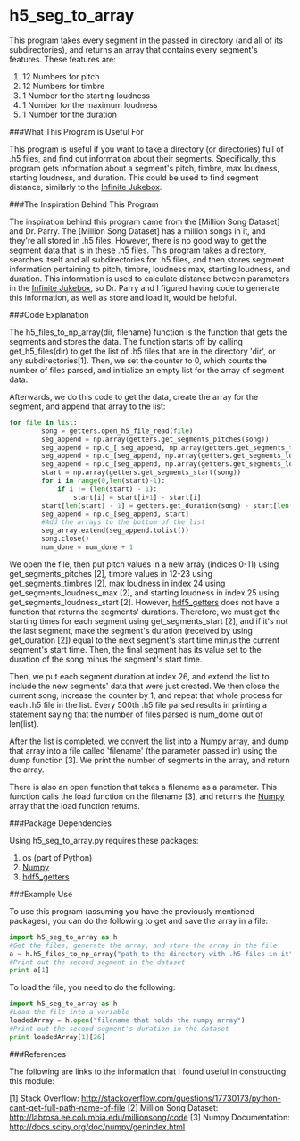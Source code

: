 # h5_seg_to_array

This program takes every segment in the passed in directory (and all of its subdirectories),
and returns an array that contains every segment's features. These features are:

1. 12 Numbers for pitch
2. 12 Numbers for timbre
3. 1 Number for the starting loudness
4. 1 Number for the maximum loudness
5. 1 Number for the duration

###What This Program is Useful For

This program is useful if you want to take a directory (or directories) full of .h5 files, and find
out information about their segments.  Specifically, this program gets information about a segment's
pitch, timbre, max loudness, starting loudness, and duration.  This could be used to find segment
distance, similarly to the [Infinite Jukebox].

###The Inspiration Behind This Program

The inspiration behind this program came from the [Million Song Dataset] and Dr. Parry.  The [Million Song Dataset]
has a million songs in it, and they're all stored in .h5 files.  However, there is no good way to
get the segment data that is in these .h5 files.  This program takes a directory, searches itself and
all subdirectories for .h5 files, and then stores segment information pertaining to pitch, timbre, loudness max, 
starting loudness, and duration.  This information is used to calculate distance between parameters in the
[Infinite Jukebox], so Dr. Parry and I figured having code to generate this information, as well as store and load it, would
be helpful.

###Code Explanation

The h5_files_to_np_array(dir, filename) function is the function that gets the segments and stores the data.
The function starts off by calling get_h5_files(dir) to get the list of .h5 files that are in the directory 'dir',
or any subdirectories[1].  Then, we set the counter to 0, which counts the number of files parsed, and initialize
an empty list for the array of segment data.

Afterwards, we do this code to get the data, create the array for the segment, and append that array to the list:
```python
for file in list:
        song = getters.open_h5_file_read(file)
        seg_append = np.array(getters.get_segments_pitches(song))
        seg_append = np.c_[ seg_append, np.array(getters.get_segments_timbre(song))]
        seg_append = np.c_[seg_append, np.array(getters.get_segments_loudness_max(song))]
        seg_append = np.c_[seg_append, np.array(getters.get_segments_loudness_start(song))]
        start = np.array(getters.get_segments_start(song))
        for i in range(0,len(start)-1):    
            if i != (len(start) - 1):
                start[i] = start[i+1] - start[i]
        start[len(start) - 1] = getters.get_duration(song) - start[len(start) - 1]
        seg_append = np.c_[seg_append, start]
        #Add the arrays to the bottom of the list
        seg_array.extend(seg_append.tolist())
        song.close()
        num_done = num_done + 1
```

We open the file, then put pitch values in a new array (indices 0-11) using get_segments_pitches [2], timbre values in 12-23 using get_segments_timbres [2], max loudness in index 24 using get_segments_loudness_max [2], and starting loudness in index 25 using get_segments_loudness_start [2].  However, [hdf5_getters] does not have a function that returns the
segments' durations.  Therefore, we must get the starting times for each segment using get_segments_start [2], and if it's not the last segment, make the segment's duration (received by using get_duration [2]) equal to the next segment's start time minus the current segment's start time.  Then, the final segment has its value set to the duration of the song minus the segment's start time.

Then, we put each segment duration at index 26, and extend the list to include the new segments' data that were just created.
We then close the current song, increase the counter by 1, and repeat that whole process for each .h5 file in the list.  Every 500th .h5 file parsed results in printing a statement saying that the number of files parsed is num_dome out of len(list).

After the list is completed, we convert the list into a [Numpy] array, and dump that array into a file called 'filename' (the parameter passed in) using the dump function [3].  We print the number of segments in the array, and return the array.

There is also an open function that takes a filename as a parameter.  This function calls the load function on the filename [3], and returns the [Numpy] array that the load function returns.

###Package Dependencies

Using h5_seg_to_array.py requires these packages:

1. os (part of Python)
2. [Numpy]
3. [hdf5_getters]

###Example Use

To use this program (assuming you have the previously mentioned packages), you can do
the following to get and save the array in a file:

```python
import h5_seg_to_array as h
#Get the files, generate the array, and store the array in the file
a = h.h5_files_to_np_array("path to the directory with .h5 files in it", "destination filename")
#Print out the second segment in the dataset
print a[1]
```

To load the file, you need to do the following:
```python
import h5_seg_to_array as h
#Load the file into a variable
loadedArray = h.open("filename that holds the numpy array")
#Print out the second segment's duration in the dataset
print loadedArray[1][26]
```

###References

The following are links to the information that I found useful in constructing this module:

[1] Stack Overflow: http://stackoverflow.com/questions/17730173/python-cant-get-full-path-name-of-file
[2] Million Song Dataset: http://labrosa.ee.columbia.edu/millionsong/code
[3] Numpy Documentation: http://docs.scipy.org/doc/numpy/genindex.html
 

[Numpy]: https://pypi.python.org/pypi/numpy#downloads

[hdf5_getters]: https://github.com/tbertinmahieux/MSongsDB/blob/master/PythonSrc/hdf5_getters.py

[Infinite Jukebox]: http://labs.echonest.com/Uploader/index.html
